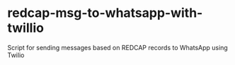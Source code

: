 # redcap-msg-to-whatsapp-with-twillio
Script for sending messages based on REDCAP records to WhatsApp using Twilio
